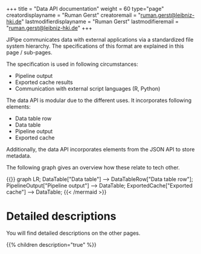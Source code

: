 +++
title = "Data API documentation"
weight = 60
type="page"
creatordisplayname = "Ruman Gerst"
creatoremail = "ruman.gerst@leibniz-hki.de"
lastmodifierdisplayname = "Ruman Gerst"
lastmodifieremail = "ruman.gerst@leibniz-hki.de"
+++

JIPipe communicates data with external applications via a standardized file system
hierarchy. The specifications of this format are explained in this page / sub-pages.

The specification is used in following circumstances:

* Pipeline output
* Exported cache results
* Communication with external script languages (R, Python)

The data API is modular due to the different uses. It incorporates following elements:

* Data table row
* Data table
* Pipeline output
* Exported cache

Additionally, the data API incorporates elements from the JSON API to store metadata.

The following graph gives an overview how these relate to tech other.

{{<mermaid align="left">}}
graph LR;
DataTable["Data table"] --> DataTableRow["Data table row"];
PipelineOutput["Pipeline output"] --> DataTable;
ExportedCache["Exported cache"] --> DataTable;
{{< /mermaid >}}

# Detailed descriptions

You will find detailed descriptions on the other pages.

{{% children description="true" %}}
